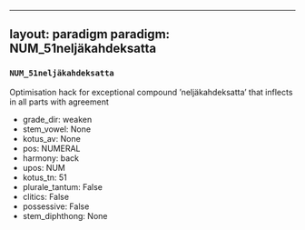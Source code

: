 
---
layout: paradigm
paradigm: NUM_51neljäkahdeksatta
---
### ` NUM_51neljäkahdeksatta `

Optimisation hack for exceptional compound ’neljäkahdeksatta’ that inflects in all parts with agreement
* grade_dir: weaken
* stem_vowel: None
* kotus_av: None
* pos: NUMERAL
* harmony: back
* upos: NUM
* kotus_tn: 51
* plurale_tantum: False
* clitics: False
* possessive: False
* stem_diphthong: None
